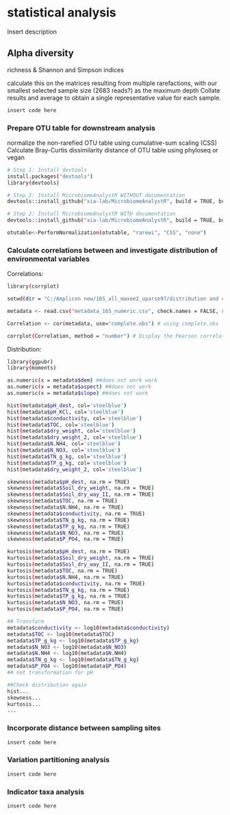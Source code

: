 # statistical analysis

Insert description  

##  Alpha diversity

richness & Shannon and Simpson indices

calculate this on the matrices resulting from multiple rarefactions, with our smallest selected sample size (2683 reads?) as the maximum depth Collate results and average to obtain a single representative value for each sample.

```bash
insert code here
```

### Prepare OTU table for downstream analysis

normalize the non-rarefied OTU table using cumulative-sum scaling (CSS)
Calculate Bray-Curtis dissimilarity distance of OTU table using phyloseq or vegan

```bash
# Step 1: Install devtools
install.packages("devtools")
library(devtools)

# Step 2: Install MicrobiomeAnalystR WITHOUT documentation
devtools::install_github("xia-lab/MicrobiomeAnalystR", build = TRUE, build_opts = c("--no-resave-data", "--no-manual", "--no-build-vignettes"))

# Step 2: Install MicrobiomeAnalystR WITH documentation
devtools::install_github("xia-lab/MicrobiomeAnalystR", build = TRUE, build_opts = c("--no-resave-data", "--no-manual"))

otutable<-PerformNormalization(otutable, "rarewi", "CSS", "none")
```

### Calculate correlations between and investigate distribution of environmental variables

Correlations:

```bash
library(corrplot)

setwd(dir = "C:/Amplicon new/16S_all_maxee2_uparse97/distribution and correlations metadata/")

metadata <- read.csv("metadata_16S_numeric.csv", check.names = FALSE, sep = ";")

Correlation <- cor(metadata, use="complete.obs") # using complete.obs

corrplot(Correlation, method = "number") # Display the Pearson correlation coefficient (Pearson is the default method)
```

Distribution:

```bash
library(ggpubr)
library(moments)

as.numeric(x = metadata$dem) ##does not work work
as.numeric(x = metadata$aspect) ##does not work
as.numeric(x = metadata$slope) ##does not work

hist(metadata$pH_dest, col='steelblue')
hist(metadata$pH_KCl, col='steelblue')
hist(metadata$conductivity, col='steelblue')
hist(metadata$TOC, col='steelblue')
hist(metadata$dry_weight, col='steelblue')
hist(metadata$dry_weight_2, col='steelblue')
hist(metadata$N.NH4, col='steelblue')
hist(metadata$N_NO3, col='steelblue')
hist(metadata$TN_g_kg, col='steelblue')
hist(metadata$TP_g_kg, col='steelblue')
hist(metadata$dry_weight_2, col='steelblue')

skewness(metadata$pH_dest, na.rm = TRUE)
skewness(metadata$Soil_dry_weight, na.rm = TRUE)
skewness(metadata$Soil_dry_way_II, na.rm = TRUE)
skewness(metadata$TOC, na.rm = TRUE)
skewness(metadata$N.NH4, na.rm = TRUE)
skewness(metadata$conductivity, na.rm = TRUE)
skewness(metadata$TN_g_kg, na.rm = TRUE)
skewness(metadata$TP_g_kg, na.rm = TRUE)
skewness(metadata$N_NO3, na.rm = TRUE)
skewness(metadata$P_PO4, na.rm = TRUE)

kurtosis(metadata$pH_dest, na.rm = TRUE)
kurtosis(metadata$Soil_dry_weight, na.rm = TRUE)
kurtosis(metadata$Soil_dry_way_II, na.rm = TRUE)
kurtosis(metadata$TOC, na.rm = TRUE)
kurtosis(metadata$N.NH4, na.rm = TRUE)
kurtosis(metadata$conductivity, na.rm = TRUE)
kurtosis(metadata$TN_g_kg, na.rm = TRUE)
kurtosis(metadata$TP_g_kg, na.rm = TRUE)
kurtosis(metadata$N_NO3, na.rm = TRUE)
kurtosis(metadata$P_PO4, na.rm = TRUE)

## Transform
metadata$conductivity <- log10(metadata$conductivity)
metadata$TOC <- log10(metadata$TOC)
metadata$TP_g_kg <- log10(metadata$TP_g_kg)
metadata$N_NO3 <- log10(metadata$N_NO3)
metadata$N.NH4 <- log10(metadata$N.NH4)
metadata$TN_g_kg <- log10(metadata$TN_g_kg)
metadata$P_PO4 <- log10(metadata$P_PO4)
## not transformation for pH

##Check distribution again
hist...
skewness...
kurtosis...
...
```

### Incorporate distance between sampling sites

```bash
insert code here
```
### Variation partitioning analysis

```bash
insert code here
```

### Indicator taxa analysis

```bash
insert code here
```
